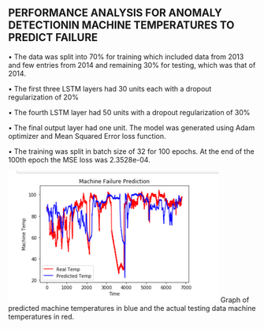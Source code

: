 ## PERFORMANCE ANALYSIS FOR ANOMALY DETECTIONIN MACHINE TEMPERATURES TO PREDICT FAILURE
• The data was split into 70% for training which included data from 2013 and few entries from 2014 and remaining 30% for testing, which was that of 2014.

• The first three LSTM layers had 30 units each with a dropout regularization of 20%

• The fourth LSTM layer had 50 units with a dropout regularization of 30%

• The final output layer had one unit. The model was generated using Adam optimizer and Mean Squared Error loss function.

• The training was split in batch size of 32 for 100 epochs. At the end of the 100th epoch the MSE loss was 2.3528e-04.


![Image](ReadMe_Results_Images/Anomaly_Detection.png)
Graph of predicted machine temperatures in blue and the actual testing data machine temperatures in red.
